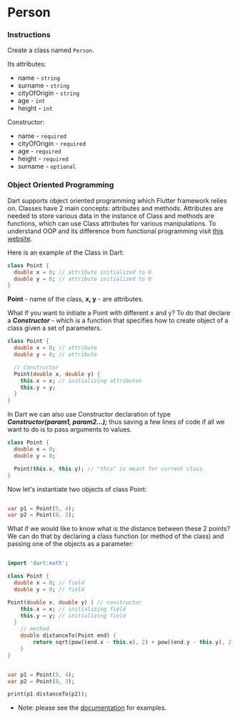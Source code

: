 # Person

### Instructions

Create a class named `Person`.

Its attributes:

- name - `string`
- surname - `string`
- cityOfOrigin - `string`
- age - `int`
- height - `int`

Constructor:

- name - `required`
- cityOfOrigin - `required`
- age - `required`
- height - `required`
- surname - `optional`

### Object Oriented Programming

Dart supports object oriented programming which Flutter framework relies on. Classes have 2 main concepts: attributes and methods. Attributes are needed to store various data in the instance of Class and methods are functions, which can use Class attributes for various manipulations. To understand OOP and its difference from functional programming visit [this website](https://www.freecodecamp.org/news/object-oriented-programming-concepts-21bb035f7260/).

Here is an example of the Class in Dart:

```dart
class Point {
  double x = 0; // attribute initialized to 0
  double y = 0; // attribute initialized to 0
}
```

**Point** - name of the class, **x, y** - are attributes.

What if you want to initiate a Point with different x and y? To do that declare a **_Constructor_** - which is a function that specifies how to create object of a class given a set of parameters.

```dart
class Point {
  double x = 0; // attribute
  double y = 0; // attribute

  // Constructor
  Point(double x, double y) {
    this.x = x; // initializing attributes
    this.y = y;
  }
}
```

In Dart we can also use Constructor declaration of type **_Constructor(param1, param2...);_** thus saving a few lines of code if all we want to do is to pass arguments to values.

```dart
class Point {
  double x = 0;
  double y = 0;

  Point(this.x, this.y); // "this" is meant for current class.
}
```

Now let's instantiate two objects of class Point:

```dart

var p1 = Point(5, 4);
var p2 = Point(8, 3);
```

What if we would like to know what is the distance between these 2 points? We can do that by declaring a class function (or method of the class) and passing one of the objects as a parameter:

```dart

import 'dart:math';

class Point {
  double x = 0; // field
  double y = 0; // field

Point(double x, double y) { // constructor
    this.x = x; // initializing field
    this.y = y; // initializing field
  }
	// method
	double distanceTo(Point end) {
		return sqrt(pow((end.x - this.x), 2) + pow((end.y - this.y), 2));
	}
}
```

```dart

var p1 = Point(5, 4);
var p2 = Point(8, 3);

print(p1.distanceTo(p2));
```

- Note: please see the [documentation](https://dart.dev/guides/language/language-tour#classes) for examples.
